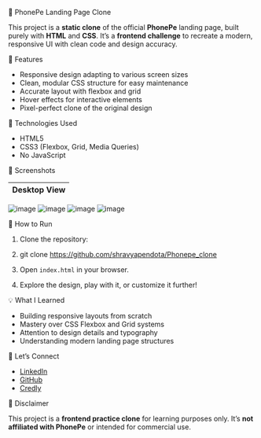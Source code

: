 🚀 PhonePe Landing Page Clone

This project is a **static clone** of the official **PhonePe** landing page, built purely with **HTML** and **CSS**. It’s a **frontend challenge** to recreate a modern, responsive UI with clean code and design accuracy.


🌟 Features

* Responsive design adapting to various screen sizes
* Clean, modular CSS structure for easy maintenance
* Accurate layout with flexbox and grid
* Hover effects for interactive elements
* Pixel-perfect clone of the original design



🎨 Technologies Used

* HTML5
* CSS3 (Flexbox, Grid, Media Queries)
* No JavaScript



📸 Screenshots

| Desktop View                                      |                                      
| ------------------------------------------------- | 
![image](https://github.com/user-attachments/assets/adabd417-a5e7-49b8-a73d-59bd6ecc7f16)
![image](https://github.com/user-attachments/assets/7b46c835-d05e-48ce-913e-b2ad19b610c2)
![image](https://github.com/user-attachments/assets/9158b1aa-bc8d-4b78-acc6-c597b3e7be85)
![image](https://github.com/user-attachments/assets/bded0fe3-e2e5-408c-a80d-673c152f2c85)




🚀 How to Run

1. Clone the repository:
2. 
   git clone https://github.com/shravyapendota/Phonepe_clone
 
3. Open `index.html` in your browser.
4. Explore the design, play with it, or customize it further!


💡 What I Learned

* Building responsive layouts from scratch
* Mastery over CSS Flexbox and Grid systems
* Attention to design details and typography
* Understanding modern landing page structures



🤝 Let’s Connect

* [LinkedIn](https://www.linkedin.com/in/shravya-pendota-451678282/)
* [GitHub](https://github.com/shravyapendota)
* [Credly](https://www.credly.com/users/shravya-pendota/)

📢 Disclaimer

This project is a **frontend practice clone** for learning purposes only. It’s **not affiliated with PhonePe** or intended for commercial use.

